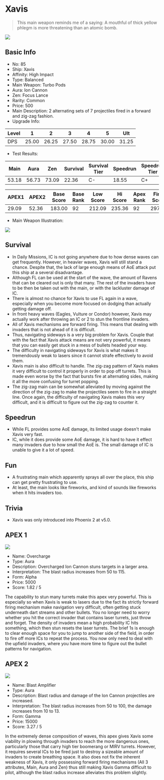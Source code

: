 # Xavis

> This main weapon reminds me of a saying: A mouthful of thick yellow phlegm is more threatening than an atomic bomb.

<img src="/ships/ship_85.png" style={{zoom:1}}/>

## Basic Info

- No: 85
- Ship: Xavis
- Affinity: High Impact
- Type: Balanced
- Main Weapon: Turbo Pods
- Aura: Ion Cannon
- Zen: Focus Lance
- Rarity: Common
- Price: 500
- Main Description: 2 alternating sets of 7 projectiles fired in a forward and zig-zag fashion.
- Upgrade Info: 

| Level | 1 | 2 | 3 | 4 | 5 | Ult |
|--|--|--|--|--|--|--|
| DPS | 25.00 | 26.25 | 27.50 | 28.75 | 30.00 | 31.25 |

- Test Results: 

| Main | Aura | Zen | Survival | Survival Tier | Speedrun | Speedrun Tier | Fun | Fun Tier |
|--|--|--|--|--|--|--|--|--|
| 53.18 | 56.73 | 73.09 | 22.36 | C- | 18.55 | C+ | 21.27 | C- |

| APEX1 | APEX2 | Base Score | Base Rank | Low Score | Hi Score | Apex Rank | Final Score | FinalRank |
|--|--|--|--|--|--|--|--|--|
| 29.09 | 52.36 | 183.00 | 92 | 212.09 | 235.36 | 92 | 297.55 | 94 |

- Main Weapon Illustration:

<img src="/illustration/main_85.gif" style={{zoom:1}}/>

## Survival

- In Daily Missions, IC is not going anywhere due to how dense waves can get frequently. However, in heavier waves, Xavis will still stand a chance. Despite that, the lack of large enough means of AoE attack put this ship at a several disadvantage.
- Although FL can be used at the start of the wave, the amount of Ravens that can be cleared out is only that many. The rest of the invaders have to be then be taken out with the main, or with the lackluster damage of IC.
- There is almost no chance for Xavis to use FL again in a wave, especially when you become more focused on dodging than actually getting damage off.
- In front heavy waves (Eagles, Vulture or Condor) however, Xavis may actually work after throwing an IC or 2 to stun the frontline invaders.
- All of Xavis mechanisms are forward firing. This means that dealing with invaders that is not ahead of it is difficult.
- Thus, navigating sideways is a very big problem for Xavis. Couple that with the fact that Xavis attack means are not very powerful, it means that you can easily get stuck in a mess of bullets headed your way.
- The difficulty in navigating sideways for Xavis is what makes it tremendously weak to lasers since it cannot strafe effectively to avoid them.
- Xavis main is also difficult to handle. The zig-zag pattern of Xavis makes it very difficult to control it properly in order to pop off turrets. This is made even worse by the fact that bursts fire at alternating sides, making it all the more confusing for turret popping.
- The zig-zag main can be somewhat alleviated by moving against the direction of the zig-zag to make the projectiles seem to fire in a straight line. Once again, the difficulty of navigating Xavis makes this very difficult, and it is difficult to figure out the zig-zag to counter it.

## Speedrun

- While FL provides some AoE damage, its limited usage doesn't make Xavis very fast.
- IC, while it does provide some AoE damage, it is hard to have it effect many invaders due to how small the AoE is. The small damage of IC is unable to give it a lot of speed.

## Fun

- A frustrating main which apparently sprays all over the place, this ship can get pretty frustrating to use.
- At least, the main looks like fireworks, and kind of sounds like fireworks when it hits invaders too.

## Trivia

- Xavis was only introduced into Phoenix 2 at v5.0.

## APEX 1

<img src="/ships/ship_85_apex_1.png" style={{zoom:1}}/>

- Name: Overcharge
- Type: Aura
- Description: Overcharged Ion Cannon stuns targets in a larger area.
- Interpretation: The blast radius increases from 50 to 115.
- Form: Alpha
- Price: 5000
- Score: 1.82 / 5

The capability to stun many turrets make this apex very powerful. This is especially so when Xavis is weak to lasers due to the fact its strictly forward firing mechanism make navigation very difficult, often getting stuck underneath dart streams and other bullets. You no longer need to worry whether you hit the correct invader that contains laser turrets, just throw and forget. The density of invaders mean a high probability IC hits something, which then stun resets the laser turrets. The brief 1s is enough to clear enough space for you to jump to another side of the field, in order to fire off more ICs to repeat the process. You now only need to deal with the upfield invaders, where you have more time to figure out the bullet patterns for navigation.

## APEX 2

<img src="/ships/ship_85_apex_2.png" style={{zoom:1}}/>

- Name: Blast Amplifier
- Type: Aura
- Description: Blast radius and damage of the Ion Cannon projectiles are increased.
- Interpretation: The blast radius increases from 50 to 100, the damage increases from 10 to 13.
- Form: Gamma
- Price: 15000
- Score: 3.27 / 5

In the extremely dense composition of waves, this apex gives Xavis some viability in plowing through invaders to reach the more dangerous ones, particularly those that carry high tier boomerang or MIRV turrets. However, it requires several ICs to be fired just to destroy a sizeable amount of invaders to create breathing space. It also does not fix the inherent weakness of Xavis, it only possessing forward firing mechanisms (All 3 attributes, Main, Aura and Zen) thus still making Xavis Gamma difficult to pilot, although the blast radius increase alleviates this problem slightly.
